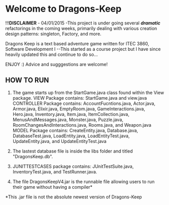 Welcome to Dragons-Keep
===========
!!!<b>DISCLAIMER</b> - 04/01/2015 -This project is under going several <i><b>dramatic</b></i> refactorings in the coming weeks, primarily dealing with various creation design patterns: singleton, Factory, and more.

Dragons Keep is a text based adventure game written for ITEC 3860, Software Development I
--This started as a course project but I have since heavily updated this and continue to do so...

ENJOY :)
Advice and sugggestions are welcome!


HOW TO RUN
--------------
1) The game starts up from the StartGame.java class found within the View package.
     VIEW Package contains: StartGame.java and view.java
     CONTROLLER Package contains: AccountFucntions.java, Actor.java, Armor.java, Elixir.java, EmptyRoom.java, 
	GameInteractions.java, Hero.java, Inventory.java, Item.java, ItemCollection.java, MenusAndMessages.java, 
	Monster.java, Puzzle.java, RoomChangesAndInteractions.java, Rooms.java, and Weapon.java
     MODEL Package contains: CreateEntity.java, Database.java, DatabaseTest.java, LoadEntity.java, 
	LoadEntityTest.java, UpdateEntity.java, and UpdateEntityTest.java

2) The lastest database file is inside the libs folder and titled "DragonsKeep.db".
   
3) JUNITTESTCASES package contains: JUnitTestSuite.java, InventoryTest.java, and TestRunner.java.

4) The file DragonsKeepV4.jar is the runnable file allowing users to run their game without having a compiler*

*This .jar file is not the absolute newest version of Dragons-Keep
